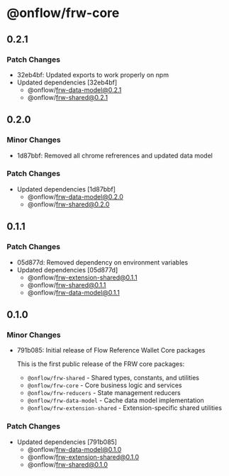# @onflow/frw-core

## 0.2.1

### Patch Changes

- 32eb4bf: Updated exports to work properly on npm
- Updated dependencies [32eb4bf]
  - @onflow/frw-data-model@0.2.1
  - @onflow/frw-shared@0.2.1

## 0.2.0

### Minor Changes

- 1d87bbf: Removed all chrome refrerences and updated data model

### Patch Changes

- Updated dependencies [1d87bbf]
  - @onflow/frw-data-model@0.2.0
  - @onflow/frw-shared@0.2.0

## 0.1.1

### Patch Changes

- 05d877d: Removed dependency on environment variables
- Updated dependencies [05d877d]
  - @onflow/frw-extension-shared@0.1.1
  - @onflow/frw-shared@0.1.1
  - @onflow/frw-data-model@0.1.1

## 0.1.0

### Minor Changes

- 791b085: Initial release of Flow Reference Wallet Core packages

  This is the first public release of the FRW core packages:
  - `@onflow/frw-shared` - Shared types, constants, and utilities
  - `@onflow/frw-core` - Core business logic and services
  - `@onflow/frw-reducers` - State management reducers
  - `@onflow/frw-data-model` - Cache data model implementation
  - `@onflow/frw-extension-shared` - Extension-specific shared utilities

### Patch Changes

- Updated dependencies [791b085]
  - @onflow/frw-data-model@0.1.0
  - @onflow/frw-extension-shared@0.1.0
  - @onflow/frw-shared@0.1.0
